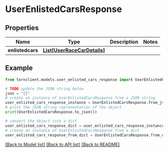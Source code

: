 # UserEnlistedCarsResponse


## Properties

Name | Type | Description | Notes
------------ | ------------- | ------------- | -------------
**enlistedcars** | [**List[UserRaceCarDetails]**](UserRaceCarDetails.md) |  | 

## Example

```python
from tornclient.models.user_enlisted_cars_response import UserEnlistedCarsResponse

# TODO update the JSON string below
json = "{}"
# create an instance of UserEnlistedCarsResponse from a JSON string
user_enlisted_cars_response_instance = UserEnlistedCarsResponse.from_json(json)
# print the JSON string representation of the object
print(UserEnlistedCarsResponse.to_json())

# convert the object into a dict
user_enlisted_cars_response_dict = user_enlisted_cars_response_instance.to_dict()
# create an instance of UserEnlistedCarsResponse from a dict
user_enlisted_cars_response_from_dict = UserEnlistedCarsResponse.from_dict(user_enlisted_cars_response_dict)
```
[[Back to Model list]](../README.md#documentation-for-models) [[Back to API list]](../README.md#documentation-for-api-endpoints) [[Back to README]](../README.md)



